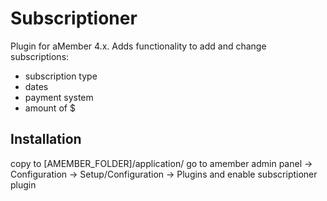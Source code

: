# Subscriptioner

Plugin for aMember 4.x. Adds functionality to add and change subscriptions:
+   subscription type
+   dates
+   payment system
+   amount of $

## Installation

copy to [AMEMBER_FOLDER]/application/
go to amember admin panel -> Configuration -> Setup/Configuration -> Plugins
and enable subscriptioner plugin
